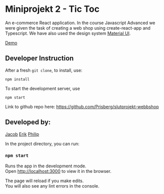 # Miniprojekt 2 - Tic Toc
An e-commerce React application.
In the course Javascript Advanced we were given the task of creating a web shop using create-react-app and Typescript.
 We have also used the design system [Material UI](https://material-ui.com/).

[Demo](https://tictoc-watches.netlify.app/)

## Developer Instruction
After a fresh `git clone`, to install, use:

`npm install`


To start the development server, use

`npm start`

Link to github repo here: https://github.com/Prisberg/slutprojekt-webbshop
## Developed by:
[Jacob](https://github.com/jv98)
[Erik](https://github.com/Erikisak)
[Philip](https://github.com/Prisberg)


In the project directory, you can run:

### `npm start`

Runs the app in the development mode.\
Open [http://localhost:3000](http://localhost:3000) to view it in the browser.

The page will reload if you make edits.\
You will also see any lint errors in the console.



